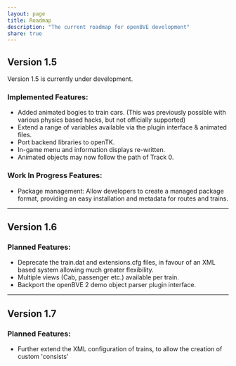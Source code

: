 ```yaml
---
layout: page
title: Roadmap
description: "The current roadmap for openBVE development"
share: true
---
```


## Version 1.5

Version 1.5 is currently under development.

### Implemented Features:

* Added animated bogies to train cars. (This was previously possible with various physics based hacks, but not officially supported)
* Extend a range of variables available via the plugin interface & animated files.
* Port backend libraries to openTK.
* In-game menu and information displays re-written.
* Animated objects may now follow the path of Track 0.

### Work In Progress Features:

* Package management: Allow developers to create a managed package format, providing an easy installation and metadata for routes and trains.

---

## Version 1.6

### Planned Features:

* Deprecate the train.dat and extensions.cfg files, in favour of an XML based system allowing much greater flexibility.
* Multiple views (Cab, passenger etc.) available per train.
* Backport the openBVE 2 demo object parser plugin interface. 

---

## Version 1.7

### Planned Features:

* Further extend the XML configuration of trains, to allow the creation of custom 'consists'

